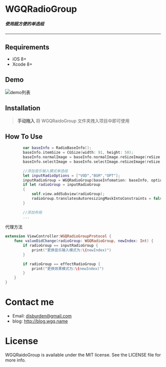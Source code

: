 # WGQRadioGroup



##### 使用超方便的单选组
------------------------------------------------------------

## Requirements
- iOS 8+
- Xcode 8+


## Demo 

![demo列表](https://github.com/disburden/WGQRaidoGroup/blob/master/ScreenShots/screenshot1.png?raw=true)



## Installation 

> **手动拖入**
> 将 WGQRaidoGroup 文件夹拽入项目中即可使用

## How To Use

```swift
        var baseInfo = RadioBaseInfo();
        baseInfo.itemSize = CGSize(width: 91, height: 50);
        baseInfo.normalImage = baseInfo.normalImage.reSizeImage(reSize: CGSize(width: imageSideLength, height: imageSideLength));
        baseInfo.selectImage = baseInfo.selectImage.reSizeImage(reSize: CGSize(width: imageSideLength, height: imageSideLength));
        
        //添加音乐输入模式单选组
        let inputRadioOptions = ["VOD","BGM","OPT"];
        inputRadioGroup = WGQRadioGroup(baseInfomation: baseInfo, options: inputRadioOptions, delegate: self);
        if let radioGroup = inputRadioGroup
        {
            self.view.addSubview(radioGroup);
            radioGroup.translatesAutoresizingMaskIntoConstraints = false;
        }
        
        //添加布局
        ...
```

代理方法  

```swift
extension ViewController:WGQRadioGroupProtocol {
    func valueDidChange(radioGroup: WGQRadioGroup, newIndex: Int) {
        if radioGroup == inputRadioGroup {
            print("更换音乐输入模式为:\(newIndex)")
        }
        
        if radioGroup == effectRadioGroup {
            print("更换效果模式为:\(newIndex)")
        }
    }
}
```


# Contact me
- Email:  disburden@gmail.com
- blog: http://blog.wgq.name

# License

WGQRaidoGroup is available under the MIT license. See the LICENSE file for more info.


